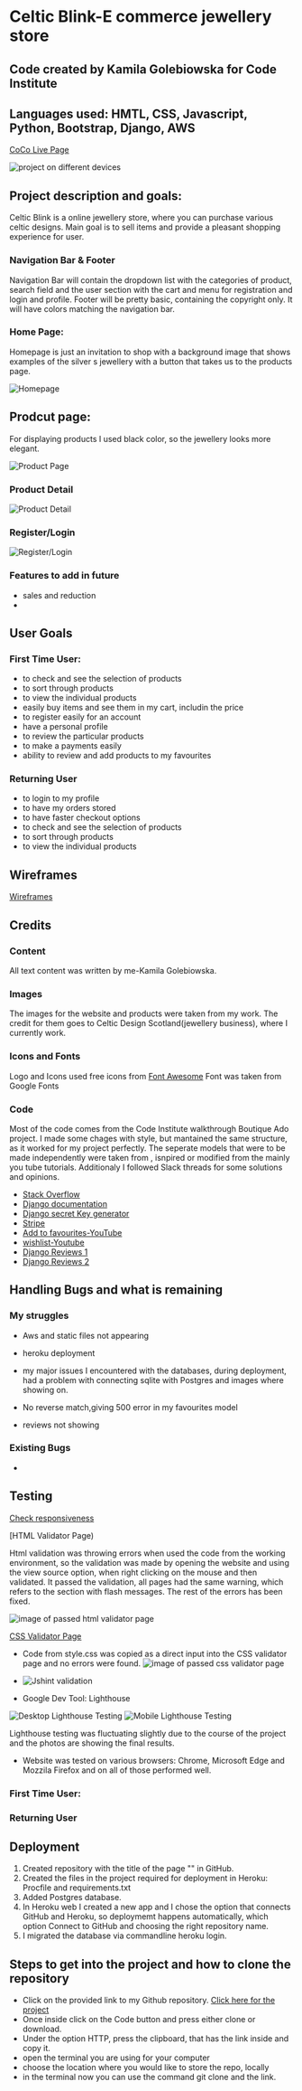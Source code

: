 # Celtic Blink-E commerce jewellery store
##  Code created by Kamila Golebiowska for Code Institute
## Languages used: HMTL, CSS, Javascript, Python, Bootstrap, Django, AWS


[CoCo Live Page](https://celtic-blink-ms4.herokuapp.com/)


![project on different devices]()


## Project description and goals:

Celtic Blink is a online jewellery store, where you can purchase various celtic designs. Main goal is to sell items and provide a pleasant shopping experience for user. 


### Navigation Bar & Footer  

Navigation Bar will contain the dropdown list with the categories of product, search field and the user section with the cart and menu for registration and login and profile.
Footer will be pretty basic, containing the copyright only. It will have colors matching the navigation bar. 

### Home Page:

Homepage is just an invitation to shop with a background image that shows examples of the silver s
jewellery with a button that takes us to the products page.


![Homepage](/readme-images/homepage-celticb.jpg)

## Prodcut page:

For displaying products I used black color, so the jewellery looks more elegant.

![Product Page](/readme-images/products.jpg)

### Product Detail 

![Product Detail](/readme-images/products-detail.jpg)


### Register/Login

![Register/Login](/readme-images/form.jpg)

 

### Features to add in future
 * sales and reduction 
 * 


 ## User Goals

 ### First Time User:
 * to check and see the selection of products
 * to sort through products
 * to view the individual products
 * easily buy items and see them in my cart, includin the price
 * to register easily for an account
 * have a personal profile
 * to review the particular products
 * to make a payments easily
 * ability to review and add products to my favourites

### Returning User
* to login to my profile
* to have my orders stored
* to have faster checkout options
* to check and see the selection of products
 * to sort through products
 * to view the individual products
 

## Wireframes
 [Wireframes]()




## Credits

### Content

All text content was written by me-Kamila Golebiowska. 

### Images 
The images for the website and products were taken from my work. The credit for them goes to Celtic Design Scotland(jewellery business), where I currently work.


### Icons and Fonts

Logo and Icons used free icons from [Font Awesome](https://fontawesome.com/?from=io)
Font was taken from Google Fonts


### Code

Most of the code comes from the Code Institute walkthrough Boutique Ado project. I made some chages with style, but mantained the same structure, as it worked for my project perfectly. 
The seperate models that were to be made independently were taken from , isnpired or modified from the mainly  you tube tutorials. Additionaly I followed Slack threads for some solutions and opinions.
 
* [Stack Overflow](https://stackoverflow.com/)
* [Django documentation](https://docs.djangoproject.com/en/4.0/)
* [Django secret Key generator](https://djecrety.ir/)
* [Stripe](https://stripe.com/gb)
* [Add to favourites-YouTube](https://www.youtube.com/watch?v=H4QPHLmsZMU&t=8s)
* [wishlist-Youtube](https://www.youtube.com/watch?v=OgA0TTKAtqQ&t=512s)
* [Django Reviews 1](https://www.youtube.com/watch?v=reFJ9hBLFUY&t=164s)
* [Django Reviews 2](https://www.youtube.com/watch?v=OvTs8BMLb7o&t=909s)


## Handling Bugs and what is remaining
### My struggles

* Aws and static files not appearing
* heroku deployment
* my major issues I encountered with the databases, during deployment, had a problem with connecting sqlite with Postgres and images where showing on.
* No reverse match,giving 500 error in my favourites model

* reviews not showing 


### Existing Bugs

* 

## Testing

[Check responsiveness]()

[HTML Validator Page)

Html validation was throwing errors when used the code from the working environment, so the validation was made by opening the website and using the view source option, when right clicking on the mouse and then validated.
It passed the validation, all pages had the same warning, which refers to the section with flash messages. The rest of the errors has been fixed.

![image of passed html validator page]()


[CSS Validator Page](https://jigsaw.w3.org/css-validator/)
* Code from style.css was copied as a direct input into the CSS validator page and no errors were found.
![image of passed css validator page](/readme-images/css-validator.jpg)

* ![Jshint validation]()

* Google Dev Tool: Lighthouse 

![Desktop Lighthouse Testing]()
![Mobile Lighthouse Testing]()

Lighthouse testing was fluctuating slightly due to the course of the project and the photos are showing the final results.


* Website was tested on various browsers: Chrome, Microsoft Edge and Mozzila Firefox and on all of those performed well.
 

 ### First Time User:


 ### Returning User
 


## Deployment

1. Created repository with the title of the page "" in GitHub.
2. Created the files in the project required for deployment in Heroku: Procfile and requirements.txt
3. Added Postgres database.
4. In Heroku web I created a new app and I chose the option that connects GitHub and Heroku, so deploymemt happens automatically, which option Connect to GitHub and choosing the right repository name.
5. I migrated the database via commandline heroku login.


 

 ## Steps to get into the project and how to clone the repository
* Click on the provided link to my Github repository. [Click here for the project]()
* Once inside click on the Code button and press either clone or download.
* Under the option HTTP, press the clipboard, that has the link inside and copy it.
* open the terminal you are using for your computer
* choose the location where you would like to store the repo, locally
* in the terminal now you can use the command git clone and the link.


